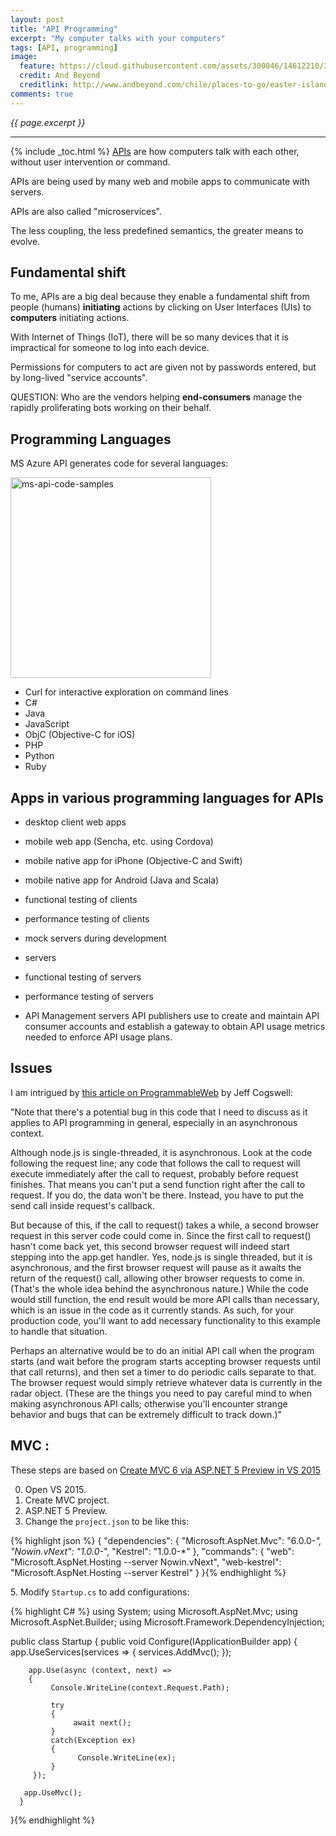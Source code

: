 ```yaml
---
layout: post
title: "API Programming"
excerpt: "My computer talks with your computers"
tags: [API, programming]
image:
  feature: https://cloud.githubusercontent.com/assets/300046/14612210/373cb4e2-0553-11e6-8a1a-4b5e1dabe181.jpg
  credit: And Beyond
  creditlink: http://www.andbeyond.com/chile/places-to-go/easter-island.htm
comments: true
---
```

<i>{{ page.excerpt }}</i>
<hr />
{% include _toc.html %}

<a target="_blank" href="https://en.wikipedia.org/wiki/Application_programming_interface"> 
APIs</a> are how computers talk with each other,
without user intervention or command.

APIs are being used by many web and mobile apps to communicate with servers.

APIs are also called "microservices".

The less coupling, the less predefined semantics, the greater means to evolve.

## Fundamental shift

To me, APIs are a big deal because they enable a fundamental shift
from people (humans) <strong>initiating</strong> actions 
by clicking on User Interfaces (UIs) to <strong>computers</strong>
initiating actions.

With Internet of Things (IoT), there will be so many devices that it is
impractical for someone to log into each device.

Permissions for computers to act are given not by passwords entered,
but by long-lived "service accounts".

QUESTION: Who are the vendors helping <strong>end-consumers</strong> manage 
the rapidly proliferating bots working on their behalf.

## Programming Languages

MS Azure API generates code for several languages:

<img width="321" alt="ms-api-code-samples" src="https://cloud.githubusercontent.com/assets/300046/15183376/0f0c7c16-174e-11e6-91c3-3a87164d87f3.png">

   * Curl for interactive exploration on command lines
   * C#
   * Java
   * JavaScript
   * ObjC (Objective-C for iOS)
   * PHP
   * Python
   * Ruby

## Apps in various programming languages for APIs

* desktop client web apps 
* mobile web app (Sencha, etc. using Cordova)
* mobile native app for iPhone (Objective-C and Swift)
* mobile native app for Android (Java and Scala)

* functional testing of clients
* performance testing of clients

* mock servers during development
* servers

* functional testing of servers
* performance testing of servers

* API Management servers API publishers use to 
create and maintain API consumer accounts and 
establish a gateway to obtain API usage metrics needed to 
enforce API usage plans.


## Issues

I am intrigued by <a target="_blank" href="http://www.programmableweb.com/news/how-to-tap-weather-underground%E2%80%99s-plethora-data-api/how-to/2015/09/10?page=2">
this article on ProgrammableWeb</a>
by Jeff Cogswell:

"Note that there's a potential bug in this code that I need to discuss as it applies to API programming in general, especially in an asynchronous context. 

Although node.js is single-threaded, it is asynchronous. Look at the code following the request line; any code that follows the call to request will execute immediately after the call to request, probably before request finishes. That means you can't put a send function right after the call to request. If you do, the data won't be there. Instead, you have to put the send call inside request's callback.

But because of this, if the call to request() takes a while, a second browser request in this server code could come in. Since the first call to request() hasn't come back yet, this second browser request will indeed start stepping into the app.get handler. Yes, node.js is single threaded, but it is asynchronous, and the first browser request will pause as it awaits the return of the request() call, allowing other browser requests to come in. (That's the whole idea behind the asynchronous nature.) While the code would still function, the end result would be more API calls than necessary, which is an issue in the code as it currently stands. As such, for your production code, you'll want to add necessary functionality to this example to handle that situation.

Perhaps an alternative would be to do an initial API call when the program starts (and wait before the program starts accepting browser requests until that call returns), and then set a timer to do periodic calls separate to that. The browser request would simply retrieve whatever data is currently in the radar object. (These are the things you need to pay careful mind to when making asynchronous API calls; otherwise you'll encounter strange behavior and bugs that can be extremely difficult to track down.)"

## MVC :

These steps are based on <a target="_blank" href="http://neelbhatt2015.blogspot.in/2016/01/hello-world-with-mvc-6.html">
	Create MVC 6 via ASP.NET 5 Preview in VS 2015</a>

0. Open VS 2015.
0. Create MVC project.
0. ASP.NET 5 Preview.
0. Change the `project.json` to be like this:

{% highlight json %}
{
  "dependencies": {
       "Microsoft.AspNet.Mvc": "6.0.0-*",
       "Nowin.vNext": "1.0.0-*",
       "Kestrel": "1.0.0-*"
    },
  "commands": {
        "web": "Microsoft.AspNet.Hosting --server Nowin.vNext",
        "web-kestrel": "Microsoft.AspNet.Hosting --server Kestrel"
    }
}{% endhighlight %}

5\. Modify `Startup.cs` to add configurations:

{% highlight C# %}
using System;
using Microsoft.AspNet.Mvc;
using Microsoft.AspNet.Builder;
using Microsoft.Framework.DependencyInjection;

public class Startup
{
    public void Configure(IApplicationBuilder app)
    {
        app.UseServices(services =>
        {
             services.AddMvc();
        });

        app.Use(async (context, next) => 
        {
             Console.WriteLine(context.Request.Path);

             try
             {
                  await next();
             }
             catch(Exception ex)
             {
                   Console.WriteLine(ex);
             }
         });

       app.UseMvc();
      }
}{% endhighlight %}
	